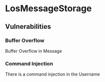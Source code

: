 # LosMessageStorage
## Vulnerabilities
### Buffer Overflow
Buffer Overflow in Message

### Command Injection
There is a command injection in the Username

